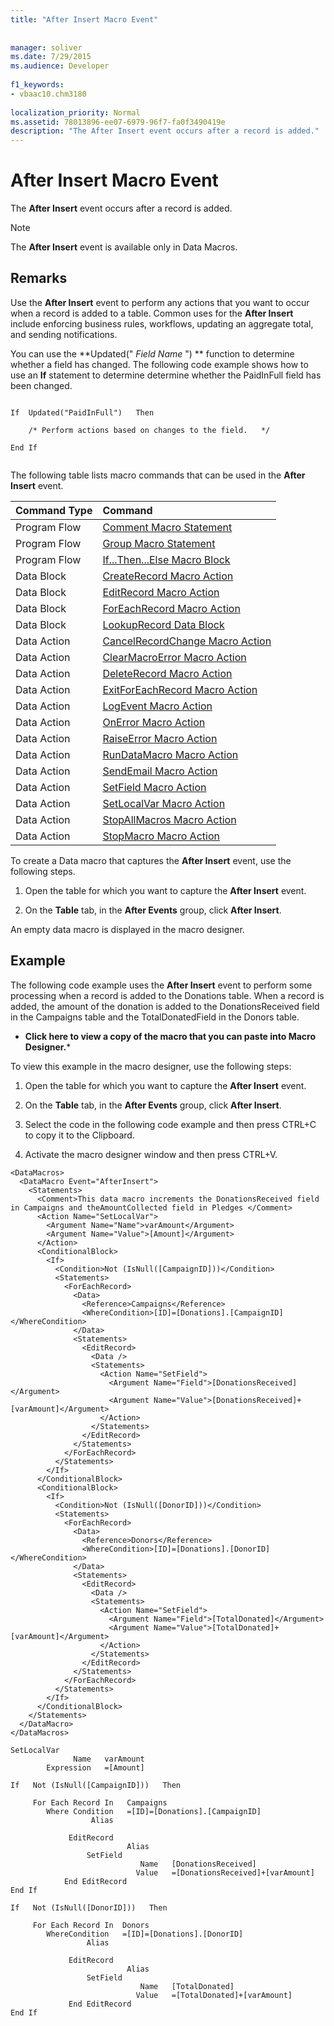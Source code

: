 ```yaml
---
title: "After Insert Macro Event"
  
  
manager: soliver
ms.date: 7/29/2015
ms.audience: Developer
 
f1_keywords:
- vbaac10.chm3180
  
localization_priority: Normal
ms.assetid: 78013896-ee07-6979-96f7-fa0f3490419e
description: "The After Insert event occurs after a record is added."
---
```


# After Insert Macro Event

The **After Insert** event occurs after a record is added. 
  
> [!NOTE]
> The **After Insert** event is available only in Data Macros. 
  
## Remarks

Use the **After Insert** event to perform any actions that you want to occur when a record is added to a table. Common uses for the **After Insert** include enforcing business rules, workflows, updating an aggregate total, and sending notifications. 
  
You can use the **Updated(" *Field Name*  ") ** function to determine whether a field has changed. The following code example shows how to use an **If** statement to determine determine whether the PaidInFull field has been changed. 
  
```
 
If  Updated("PaidInFull")   Then 
 
    /* Perform actions based on changes to the field.   */ 
 
End If 
 
```

The following table lists macro commands that can be used in the **After Insert** event. 
  
|**Command Type**|**Command**|
|:-----|:-----|
|Program Flow  <br/> |[Comment Macro Statement](comment-macro-statement.md) <br/> |
|Program Flow  <br/> |[Group Macro Statement](group-macro-statement.md) <br/> |
|Program Flow  <br/> |[If...Then...Else Macro Block](ifthenelse-macro-block.md) <br/> |
|Data Block  <br/> |[CreateRecord Macro Action](createrecord-data-block.md) <br/> |
|Data Block  <br/> |[EditRecord Macro Action](editrecord-data-block.md) <br/> |
|Data Block  <br/> |[ForEachRecord Macro Action](foreachrecord-data-block.md) <br/> |
|Data Block  <br/> |[LookupRecord Data Block](lookuprecord-data-block.md) <br/> |
|Data Action  <br/> |[CancelRecordChange Macro Action](cancelrecordchange-macro-action.md) <br/> |
|Data Action  <br/> |[ClearMacroError Macro Action](clearmacroerror-macro-action.md) <br/> |
|Data Action  <br/> |[DeleteRecord Macro Action](deleterecord-macro-action.md) <br/> |
|Data Action  <br/> |[ExitForEachRecord Macro Action](exitforeachrecord-macro-action.md) <br/> |
|Data Action  <br/> |[LogEvent Macro Action](logevent-macro-action.md) <br/> |
|Data Action  <br/> |[OnError Macro Action](onerror-macro-action.md) <br/> |
|Data Action  <br/> |[RaiseError Macro Action](raiseerror-macro-action.md) <br/> |
|Data Action  <br/> |[RunDataMacro Macro Action](rundatamacro-macro-action.md) <br/> |
|Data Action  <br/> |[SendEmail Macro Action](sendemail-macro-action.md) <br/> |
|Data Action  <br/> |[SetField Macro Action](setfield-macro-action.md) <br/> |
|Data Action  <br/> |[SetLocalVar Macro Action](setlocalvar-macro-action.md) <br/> |
|Data Action  <br/> |[StopAllMacros Macro Action](stopallmacros-macro-action.md) <br/> |
|Data Action  <br/> |[StopMacro Macro Action](stopmacro-macro-action.md) <br/> |
   
To create a Data macro that captures the **After Insert** event, use the following steps. 
  
1. Open the table for which you want to capture the **After Insert** event. 
    
2. On the **Table** tab, in the **After Events** group, click **After Insert**.
    
An empty data macro is displayed in the macro designer.
  
## Example

The following code example uses the **After Insert** event to perform some processing when a record is added to the Donations table. When a record is added, the amount of the donation is added to the DonationsReceived field in the Campaigns table and the TotalDonatedField in the Donors table. 
  
 * **Click here to view a copy of the macro that you can paste into Macro Designer.*** 
  
To view this example in the macro designer, use the following steps:
  
1. Open the table for which you want to capture the **After Insert** event. 
    
2. On the **Table** tab, in the **After Events** group, click **After Insert**.
    
3. Select the code in the following code example and then press CTRL+C to copy it to the Clipboard.
    
4. Activate the macro designer window and then press CTRL+V.
    
```
<DataMacros> 
  <DataMacro Event="AfterInsert"> 
    <Statements> 
      <Comment>This data macro increments the DonationsReceived field in Campaigns and theAmountCollected field in Pledges </Comment> 
      <Action Name="SetLocalVar"> 
        <Argument Name="Name">varAmount</Argument> 
        <Argument Name="Value">[Amount]</Argument> 
      </Action> 
      <ConditionalBlock> 
        <If> 
          <Condition>Not (IsNull([CampaignID]))</Condition> 
          <Statements> 
            <ForEachRecord> 
              <Data> 
                <Reference>Campaigns</Reference> 
                <WhereCondition>[ID]=[Donations].[CampaignID]</WhereCondition> 
              </Data> 
              <Statements> 
                <EditRecord> 
                  <Data /> 
                  <Statements> 
                    <Action Name="SetField"> 
                      <Argument Name="Field">[DonationsReceived]</Argument> 
                      <Argument Name="Value">[DonationsReceived]+[varAmount]</Argument> 
                    </Action> 
                  </Statements> 
                </EditRecord> 
              </Statements> 
            </ForEachRecord> 
          </Statements> 
        </If> 
      </ConditionalBlock> 
      <ConditionalBlock> 
        <If> 
          <Condition>Not (IsNull([DonorID]))</Condition> 
          <Statements> 
            <ForEachRecord> 
              <Data> 
                <Reference>Donors</Reference> 
                <WhereCondition>[ID]=[Donations].[DonorID]</WhereCondition> 
              </Data> 
              <Statements> 
                <EditRecord> 
                  <Data /> 
                  <Statements> 
                    <Action Name="SetField"> 
                      <Argument Name="Field">[TotalDonated]</Argument> 
                      <Argument Name="Value">[TotalDonated]+[varAmount]</Argument> 
                    </Action> 
                  </Statements> 
                </EditRecord> 
              </Statements> 
            </ForEachRecord> 
          </Statements> 
        </If> 
      </ConditionalBlock> 
    </Statements> 
  </DataMacro> 
</DataMacros>
 
SetLocalVar 
              Name   varAmount 
        Expression   =[Amount] 
 
If   Not (IsNull([CampaignID]))   Then 
 
     For Each Record In   Campaigns 
        Where Condition   =[ID]=[Donations].[CampaignID] 
                  Alias 
 
             EditRecord 
                          Alias 
                 SetField 
                             Name   [DonationsReceived] 
                            Value   =[DonationsReceived]+[varAmount] 
            End EditRecord 
End If 
 
If   Not (IsNull([DonorID]))   Then 
 
     For Each Record In  Donors 
        WhereCondition   =[ID]=[Donations].[DonorID] 
                 Alias 
 
             EditRecord 
                          Alias 
                 SetField 
                             Name   [TotalDonated] 
                            Value   =[TotalDonated]+[varAmount] 
             End EditRecord 
End If
```



